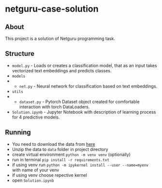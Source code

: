 # netguru-case-solution

## About
This project is a solution of Netguru programming task.

## Structure
- `model.py` - Loads or creates a classification model, that as an input takes vectorized text embeddings and predicts classes.
- `models`
- - `net.py` - Neural network for classification based on text embeddings.
- `utils`
- - `dataset.py` - Pytorch Dataset object created for comfortable interaction with torch DataLoaders.
- `Solution.ipynb` - Jupyter Notebook with description of learning process for 4 predictive models.

## Running
- You need to download the data from [here](https://drive.google.com/file/d/1pzQOxzzqPBBzdTwRYxR8IJ1KEWgpnFw_/view)
- Unzip the data to `data` folder in project directory
- create virtual environment `python -m venv venv` (optionally)
- run in terminal `pip install -r requirements.txt`
- if using venv run `python -m ipykernel install --user --name=myenv` with name of your venv
- if using venv choose repective kernel
- open `Solution.ipynb`
